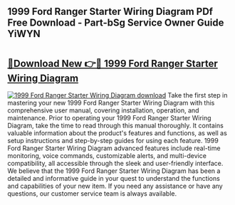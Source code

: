 ## 1999 Ford Ranger Starter Wiring Diagram PDf Free Download - Part-bSg Service Owner Guide YiWYN

# <h2><a href="http://dftilku.blite.top/?on=1999+Ford+Ranger+Starter+Wiring+Diagram">🔗Download New 👉🔴 1999 Ford Ranger Starter Wiring Diagram</a></h2>

[![1999 Ford Ranger Starter Wiring Diagram download](https://i.imgur.com/lujVjoI.png)](http://dftilku.blite.top/?on=1999+Ford+Ranger+Starter+Wiring+Diagram)
Take the first step in mastering your new 1999 Ford Ranger Starter Wiring Diagram with this comprehensive user manual, covering installation, operation, and maintenance. Prior to operating your 1999 Ford Ranger Starter Wiring Diagram, take the time to read through this manual thoroughly. It contains valuable information about the product's features and functions, as well as setup instructions and step-by-step guides for using each feature. 1999 Ford Ranger Starter Wiring Diagram advanced features include real-time monitoring, voice commands, customizable alerts, and multi-device compatibility, all accessible through the sleek and user-friendly interface. We believe that the 1999 Ford Ranger Starter Wiring Diagram has been a detailed and informative guide in your quest to understand the functions and capabilities of your new item. If you need any assistance or have any questions, our customer service team is always available.
